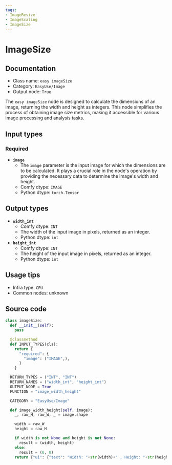 ```yaml
---
tags:
- ImageResize
- ImageScaling
- ImageSize
---
```


# ImageSize
## Documentation
- Class name: `easy imageSize`
- Category: `EasyUse/Image`
- Output node: `True`

The `easy imageSize` node is designed to calculate the dimensions of an image, returning the width and height as integers. This node simplifies the process of obtaining image size metrics, making it accessible for various image processing and analysis tasks.
## Input types
### Required
- **`image`**
    - The `image` parameter is the input image for which the dimensions are to be calculated. It plays a crucial role in the node's operation by providing the necessary data to determine the image's width and height.
    - Comfy dtype: `IMAGE`
    - Python dtype: `torch.Tensor`
## Output types
- **`width_int`**
    - Comfy dtype: `INT`
    - The width of the input image in pixels, returned as an integer.
    - Python dtype: `int`
- **`height_int`**
    - Comfy dtype: `INT`
    - The height of the input image in pixels, returned as an integer.
    - Python dtype: `int`
## Usage tips
- Infra type: `CPU`
- Common nodes: unknown


## Source code
```python
class imageSize:
  def __init__(self):
    pass

  @classmethod
  def INPUT_TYPES(cls):
    return {
      "required": {
        "image": ("IMAGE",),
      }
    }

  RETURN_TYPES = ("INT", "INT")
  RETURN_NAMES = ("width_int", "height_int")
  OUTPUT_NODE = True
  FUNCTION = "image_width_height"

  CATEGORY = "EasyUse/Image"

  def image_width_height(self, image):
    _, raw_H, raw_W, _ = image.shape

    width = raw_W
    height = raw_H

    if width is not None and height is not None:
      result = (width, height)
    else:
      result = (0, 0)
    return {"ui": {"text": "Width: "+str(width)+" , Height: "+str(height)}, "result": result}

```
